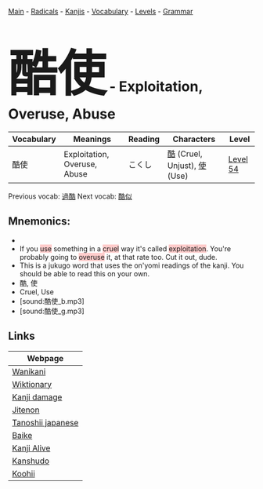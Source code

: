 <style> bigfont {font-size: 100px}</style>
[Main](../README.md) -
[Radicals](../radicals.md) -
[Kanjis](../kanjis.md) -
[Vocabulary](../vocabulary.md) -
[Levels](../levels.md) -
[Grammar](../grammar.md)
# <bigfont> 酷使</bigfont> - Exploitation, Overuse, Abuse 

| Vocabulary | Meanings | Reading | Characters | Level |
| --- | --- | --- | --- | --- |
| 酷使 | Exploitation, Overuse, Abuse | こくし |  [酷](../kanjis/酷.md) (Cruel, Unjust), [使](../kanjis/使.md) (Use) | [Level 54](../levels/wk_level54.md) |

Previous vocab: [過酷](過酷.md) Next vocab: [酷似](酷似.md) 

## Mnemonics:

* 
* If you <span style="background-color:#ffcccb"> use</span> something in a <span style="background-color:#ffcccb"> cruel</span> way it's called <span style="background-color:#ffcccb"> exploitation</span>. You're probably going to <span style="background-color:#ffcccb"> overuse</span> it, at that rate too. Cut it out, dude.
* This is a jukugo word that uses the on'yomi readings of the kanji. You should be able to read this on your own.
* 酷, 使
* Cruel, Use
* [sound:酷使_b.mp3]
* [sound:酷使_g.mp3]


## Links 

| Webpage |
| --- |
| [Wanikani          ](https://www.wanikani.com/kanji/酷使) |
| [Wiktionary        ](https://en.wiktionary.org/wiki/酷使) |
| [Kanji damage      ](http://www.kanjidamage.com/kanji/search?utf8=✓&q=酷使) |
| [Jitenon           ](https://jitenon.com/kanji/酷使) |
| [Tanoshii japanese ](https://www.tanoshiijapanese.com/dictionary/kanji.cfm?k=酷使) |
| [Baike             ](https://baike.baidu.com/item/酷使) |
| [Kanji Alive       ](https://app.kanjialive.com/酷使) |
| [Kanshudo          ](https://www.kanshudo.com/searchmn?q=酷使) |
| [Koohii            ](https://kanji.koohii.com/study/kanji/酷使) |
